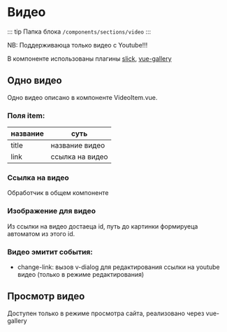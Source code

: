# Видео [](https://proofs.app.tian-lp.ru/video/)

::: tip Папка блока
`/components/sections/video`
:::

NB: Поддерживаюца только видео с Youtube!!!

В компоненте использованы плагины [slick](/plugins/vue-slick.md), [vue-gallery](/plugins/vue-gallery.md)

## Одно видео

Одно видео описано в компоненте VideoItem.vue.

### Поля item:

| название | суть            |
| -------- | --------------- |
| title    | название видео  |
| link     | ссылка на видео |

### Ссылка на видео

Обработчик в общем компоненте

### Изображение для видео

Из ссылки на видео достаеца id, путь до картинки формируеца автоматом из этого id.

### Видео эмитит события:

- change-link: вызов v-dialog для редактирования ссылки на youtube видео (только в режиме редактирования)

## Просмотр видео

Доступен только в режиме просмотра сайта, реализовано через vue-gallery
